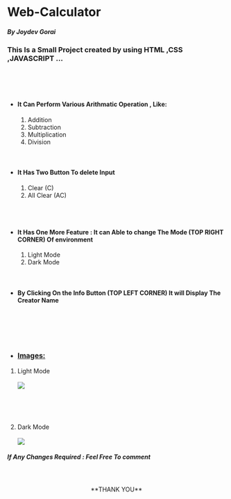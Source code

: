    <h1> Web-Calculator  </h1>
              <h5>By Joydev Gorai</h5>
              
              
<h3>This Is a Small Project created by using HTML ,CSS ,JAVASCRIPT ...</h3><br>
<br>
<br>


<ul>
  
  <li><h4> It Can Perform Various Arithmatic Operation , Like:</h4></li>
<ol>
  <li> Addition</li>
  <li>Subtraction</li>
  <li>Multiplication</li>
  <li>Division</li>
  </ol>
<br><br>

  <li><h4> It Has Two Button To delete Input</h4></li>
<ol>
  <li>Clear  (C) </li>
  <li>All Clear  (AC)</li>
  </ol>
  
  <br><br>
  <li><h4> It Has One More Feature : It can Able to change The Mode (TOP RIGHT CORNER) Of environment </h4></li>
  
  <ol>
  <li> Light Mode  </li>
  <li>Dark Mode</li>
  </ol>
  <br><br>
<li><h4> By Clicking On the Info Button (TOP LEFT CORNER) It will Display The Creator Name </h4></li>
  
  
  <br><br><br><br>
  <li><h3><u> Images:</u></h3></li>
  </ul>
  
   <ol>
 <li> Light Mode  </li><br>
  <img src="https://user-images.githubusercontent.com/85937035/189034609-cacccfc0-6303-4429-8e18-62803a78bebf.PNG">
 
  <br><br><br>
  
  <li>Dark Mode</li><br>
  <img src="https://user-images.githubusercontent.com/85937035/189034638-22c69fbd-08a1-4f93-a8a6-ae7e72d91390.PNG">
  </ol>
  
  
  
  <h5> If Any Changes Required : Feel Free To comment</h5><br><br>
  <center>**THANK YOU**</center>

  

  
